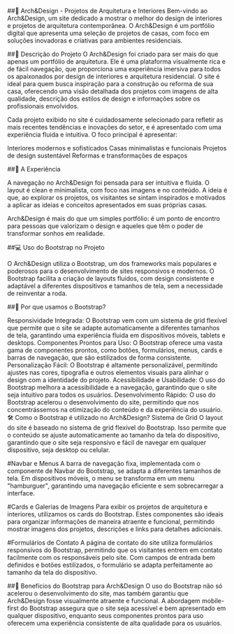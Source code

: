 ##🏡 Arch&Design - Projetos de Arquitetura e Interiores
Bem-vindo ao Arch&Design, um site dedicado a mostrar o melhor do design de interiores e projetos de arquitetura contemporânea. O Arch&Design é um portfólio digital que apresenta uma seleção de projetos de casas, com foco em soluções inovadoras e criativas para ambientes residenciais.

##📝 Descrição do Projeto
O Arch&Design foi criado para ser mais do que apenas um portfólio de arquitetura. Ele é uma plataforma visualmente rica e de fácil navegação, que proporciona uma experiência imersiva para todos os apaixonados por design de interiores e arquitetura residencial. O site é ideal para quem busca inspiração para a construção ou reforma de sua casa, oferecendo uma visão detalhada dos projetos com imagens de alta qualidade, descrição dos estilos de design e informações sobre os profissionais envolvidos.

Cada projeto exibido no site é cuidadosamente selecionado para refletir as mais recentes tendências e inovações do setor, e é apresentado com uma experiência fluida e intuitiva. O foco principal é apresentar:

Interiores modernos e sofisticados
Casas minimalistas e funcionais
Projetos de design sustentável
Reformas e transformações de espaços

##🌟 A Experiência

A navegação no Arch&Design foi pensada para ser intuitiva e fluida. O layout é clean e minimalista, com foco nas imagens e no conteúdo. A ideia é que, ao explorar os projetos, os visitantes se sintam inspirados e motivados a aplicar as ideias e conceitos apresentados em suas próprias casas.

Arch&Design é mais do que um simples portfólio: é um ponto de encontro para pessoas que valorizam o design e aqueles que têm o poder de transformar sonhos em realidade.

##💻 Uso do Bootstrap no Projeto

O Arch&Design utiliza o Bootstrap, um dos frameworks mais populares e poderosos para o desenvolvimento de sites responsivos e modernos. O Bootstrap facilita a criação de layouts fluidos, com design consistente e adaptável a diferentes dispositivos e tamanhos de tela, sem a necessidade de reinventar a roda.

##🚀 Por que usamos o Bootstrap?

Responsividade Integrada: O Bootstrap vem com um sistema de grid flexível que permite que o site se adapte automaticamente a diferentes tamanhos de tela, garantindo uma experiência fluida em dispositivos móveis, tablets e desktops.
Componentes Prontos para Uso: O Bootstrap oferece uma vasta gama de componentes prontos, como botões, formulários, menus, cards e barras de navegação, que são estilizados de forma consistente.
Personalização Fácil: O Bootstrap é altamente personalizável, permitindo ajustes nas cores, tipografia e outros elementos visuais para alinhar o design com a identidade do projeto.
Acessibilidade e Usabilidade: O uso do Bootstrap melhora a acessibilidade e a navegação, garantindo que o site seja intuitivo para todos os usuários.
Desenvolvimento Rápido: O uso do Bootstrap acelerou o desenvolvimento do site, permitindo que nos concentrássemos na otimização do conteúdo e da experiência do usuário.
🛠 Como o Bootstrap é utilizado no Arch&Design?
Sistema de Grid
O layout do site é baseado no sistema de grid flexível do Bootstrap. Isso permite que o conteúdo se ajuste automaticamente ao tamanho da tela do dispositivo, garantindo que o site seja responsivo e fácil de navegar em qualquer dispositivo, seja desktop ou celular.

#Navbar e Menus
A barra de navegação fixa, implementada com o componente de Navbar do Bootstrap, se adapta a diferentes tamanhos de tela. Em dispositivos móveis, o menu se transforma em um menu "hamburguer", garantindo uma navegação eficiente e sem sobrecarregar a interface.

#Cards e Galerias de Imagens
Para exibir os projetos de arquitetura e interiores, utilizamos os cards do Bootstrap. Estes componentes são ideais para organizar informações de maneira atraente e funcional, permitindo mostrar imagens dos projetos, descrições e links para detalhes adicionais.

#Formulários de Contato
A página de contato do site utiliza formulários responsivos do Bootstrap, permitindo que os visitantes entrem em contato facilmente com os responsáveis pelo site. Com campos de entrada bem definidos e botões estilizados, o formulário se adapta perfeitamente ao tamanho da tela do dispositivo.

##🎨 Benefícios do Bootstrap para Arch&Design
O uso do Bootstrap não só acelerou o desenvolvimento do site, mas também garantiu que Arch&Design fosse visualmente atraente e funcional. A abordagem mobile-first do Bootstrap assegura que o site seja acessível e bem apresentado em qualquer dispositivo, enquanto seus componentes prontos para uso oferecem uma experiência consistente de alta qualidade para os usuários.
